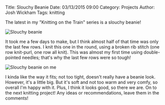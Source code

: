 Title: Slouchy Beanie
Date: 03/13/2015 09:00
Category: Projects
Author: Josh Wickham
Tags: knitting

The latest in my "Knitting on the Train" series is a slouchy beanie!
 
![Slouchy beanie][newhat]

It took me a few days to make, but I think almost half of that time was only the last few rows. I knit this one in the
round, using a broken rib stitch (one row knit-purl, one row all knit). This was almost my first time using double-pointed
needles; that's why the last few rows were so tough!

![Slouchy beanie on me][smilehat]

I kinda like the way it fits; not too tight, doesn't really have a beanie look. However, it's a little big. But it's soft
and not too warm and very comfy, so overall I'm happy with it. Plus, I think it looks good, so there we are. On to the
next knitting project! Any ideas or recommendations, leave them in the comments!

[newhat]: {filename}/images/new_hat.jpg
[smilehat]: {filename}/images/smile_hat.jpg